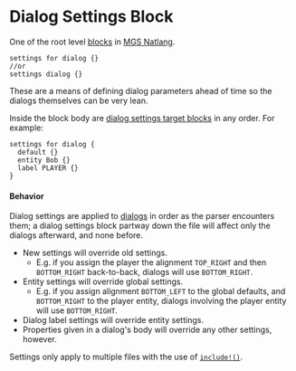 # Dialog Settings Block

One of the root level [blocks](../mgs/block) in [MGS Natlang](../mgs/mgs_natlang).

```mgs
settings for dialog {}
//or
settings dialog {}
```

These are a means of defining dialog parameters ahead of time so the dialogs themselves can be very lean.

Inside the block body are [dialog settings target blocks](../mgs/dialog_settings_target_block) in any order. For example:

```mgs
settings for dialog {
  default {}
  entity Bob {}
  label PLAYER {}
}
```

#### Behavior

Dialog settings are applied to [dialogs](../dialogs) in order as the parser encounters them; a dialog settings block partway down the file will affect only the dialogs afterward, and none before.

- New settings will override old settings.
	- E.g. if you assign the player the alignment `TOP_RIGHT` and then `BOTTOM_RIGHT` back-to-back, dialogs will use `BOTTOM_RIGHT`.
- Entity settings will override global settings.
	- E.g. if you assign alignment `BOTTOM_LEFT` to the global defaults, and `BOTTOM_RIGHT` to the player entity, dialogs involving the player entity will use `BOTTOM_RIGHT`.
- Dialog label settings will override entity settings.
- Properties given in a dialog's body will override any other settings, however.

Settings only apply to multiple files with the use of [`include!()`](advanced_syntax#include).
